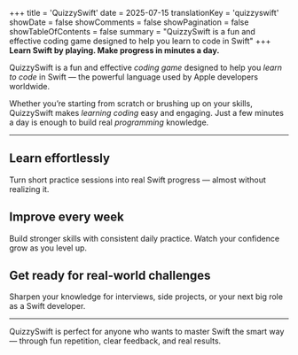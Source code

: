 +++
title = 'QuizzySwift'
date = 2025-07-15
translationKey = 'quizzyswift'
showDate = false
showComments = false
showPagination = false
showTableOfContents = false
summary = "QuizzySwift is a fun and effective coding game designed to help you learn to code in Swift"
+++
**Learn Swift by playing. Make progress in minutes a day.**

QuizzySwift is a fun and effective *coding game* designed to help you *learn to code* in Swift — the powerful language used by Apple developers worldwide.

Whether you’re starting from scratch or brushing up on your skills, QuizzySwift makes *learning coding* easy and engaging. Just a few minutes a day is enough to build real *programming* knowledge.

---

## Learn effortlessly
Turn short practice sessions into real Swift progress — almost without realizing it.

## Improve every week
Build stronger skills with consistent daily practice. Watch your confidence grow as you level up.

## Get ready for real-world challenges
Sharpen your knowledge for interviews, side projects, or your next big role as a Swift developer.

---

QuizzySwift is perfect for anyone who wants to master Swift the smart way — through fun repetition, clear feedback, and real results.
